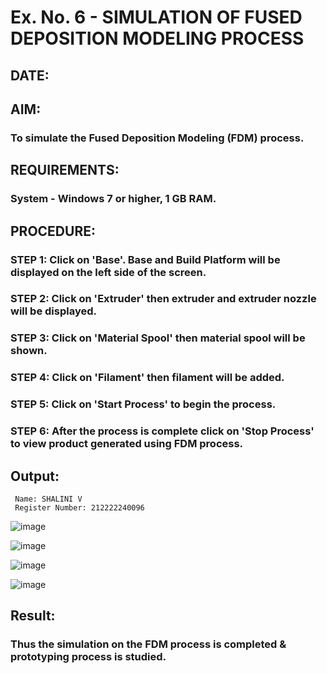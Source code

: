 # Ex. No. 6 - SIMULATION OF FUSED DEPOSITION MODELING PROCESS

## DATE: 
## AIM:
### To simulate the Fused Deposition Modeling (FDM) process.

## REQUIREMENTS:
### System - Windows 7 or higher, 1 GB RAM.

## PROCEDURE:
### STEP 1: Click on 'Base'. Base and Build Platform will be displayed on the left side of the screen.
### STEP 2: Click on 'Extruder' then extruder and extruder nozzle will be displayed.
### STEP 3: Click on 'Material Spool' then material spool will be shown.
### STEP 4: Click on 'Filament' then filament will be added.
### STEP 5: Click on 'Start Process' to begin the process.
### STEP 6: After the process is complete click on 'Stop Process' to view product generated using FDM process.

## Output:
```
 Name: SHALINI V
 Register Number: 212222240096
```
![image](https://github.com/Gchethankumar/Ex.-No---6.-SIMULATION-OF-FUSED-DEPOSITION-MODELING-PROCESS/assets/118348224/96e15a69-a50c-4e27-ac4c-5466d56a8e19)

![image](https://github.com/Gchethankumar/Ex.-No---6.-SIMULATION-OF-FUSED-DEPOSITION-MODELING-PROCESS/assets/118348224/fd45a509-d407-412d-9935-8ef3bd0757b2)

![image](https://github.com/Gchethankumar/Ex.-No---6.-SIMULATION-OF-FUSED-DEPOSITION-MODELING-PROCESS/assets/118348224/e8a573ef-0666-4fdd-98ae-6d54aa99200b)

![image](https://github.com/Gchethankumar/Ex.-No---6.-SIMULATION-OF-FUSED-DEPOSITION-MODELING-PROCESS/assets/118348224/20157fa2-fbcb-4d64-a2f0-7daaf9f39042)

## Result:
### Thus the simulation on the FDM process is completed & prototyping process is studied.
